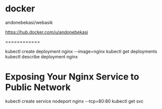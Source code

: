 # docker

andonebekasi/webasik

https://hub.docker.com/u/andonebekasi



============


kubectl create deployment nginx --image=nginx
kubectl get deployments
kubectl describe deployment nginx



Exposing Your Nginx Service to Public Network
=============================================

kubectl create service nodeport nginx --tcp=80:80
kubectl get svc


